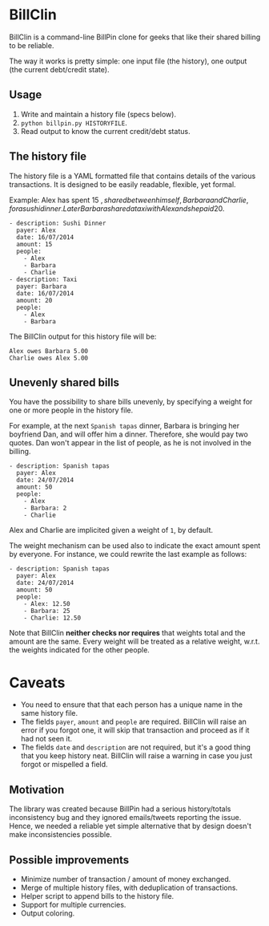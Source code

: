 # BillClin

BillClin is a command-line BillPin clone for geeks that like their shared billing to be reliable.

The way it works is pretty simple: one input file (the history), one output (the current debt/credit state).

## Usage

1. Write and maintain a history file (specs below).
2. `python billpin.py HISTORYFILE`.
3. Read output to know the current credit/debt status.

## The history file

The history file is a YAML formatted file that contains details of the various transactions. It is designed to be easily readable, flexible, yet formal.

Example: Alex has spent 15 $, shared between himself, Barbara and Charlie, for a sushi dinner. Later Barbara shared a taxi with Alex and she paid 20$.

	- description: Sushi Dinner
	  payer: Alex
	  date: 16/07/2014
	  amount: 15
	  people:
	    - Alex
	    - Barbara
	    - Charlie
	- description: Taxi
	  payer: Barbara
	  date: 16/07/2014
	  amount: 20
	  people:
	    - Alex
	    - Barbara


The BillClin output for this history file will be:

	Alex owes Barbara 5.00
	Charlie owes Alex 5.00

## Unevenly shared bills

You have the possibility to share bills unevenly, by specifying a weight for one or more people in the history file.

For example, at the next `Spanish tapas` dinner, Barbara is bringing her boyfriend Dan, and will offer him a dinner. Therefore, she would pay two quotes. Dan won't appear in the list of people, as he is not involved in the billing.

	- description: Spanish tapas
	  payer: Alex
	  date: 24/07/2014
	  amount: 50
	  people:
	    - Alex
	    - Barbara: 2
	    - Charlie
			
Alex and Charlie are implicited given a weight of `1`, by default.

The weight mechanism can be used also to indicate the exact amount spent by everyone. For instance, we could rewrite the last example as follows:

	- description: Spanish tapas
	  payer: Alex
	  date: 24/07/2014
	  amount: 50
	  people:
	    - Alex: 12.50
	    - Barbara: 25
	    - Charlie: 12.50

Note that BillClin **neither checks nor requires** that weights total and the amount are the same. Every weight will be treated as a relative weight, w.r.t. the weights indicated for the other people.


# Caveats

- You need to ensure that that each person has a unique name in the same history file.
- The fields `payer`, `amount` and `people` are required. BillClin will raise an error if you forgot one, it will skip that transaction and proceed as if it had not seen it.
- The fields `date` and `description` are not required, but it's a good thing that you keep history neat. BillClin will raise a warning in case you just forgot or mispelled a field.


## Motivation

The library was created because BillPin had a serious history/totals inconsistency bug and they ignored emails/tweets reporting the issue. Hence, we needed a reliable yet simple alternative that by design doesn't make inconsistencies possible.

## Possible improvements

- Minimize number of transaction / amount of money exchanged.
- Merge of multiple history files, with deduplication of transactions.
- Helper script to append bills to the history file.
- Support for multiple currencies.
- Output coloring.
